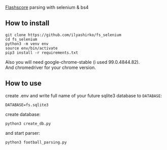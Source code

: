 [Flashscore](https://www.flashscore.ru.com/) parsing with selenium & bs4

## How to install
```
git clone https://github.com/ilyashirko/fs_selenium
cd fs_selenium
python3 -m venv env
source env/bin/activate
pip3 install -r requirements.txt
```

Also you will need google-chrome-stable (i used 99.0.4844.82).  
And chromedriver for your chrome version.  

## How to use  
create .env and write full name of your future sqlite3 database to `DATABASE`:  
```
DATABASE=fs.sqlite3
```

create database:  
```
python3 create_db.py
```
and start parser:
```
python3 football_parsing.py
```
